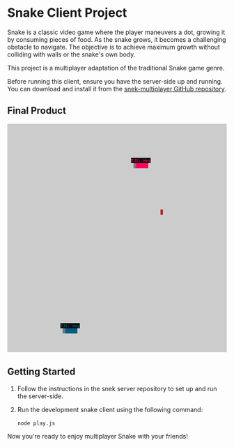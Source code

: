 # Snake Client Project

Snake is a classic video game where the player maneuvers a dot, growing it by consuming pieces of food. As the snake grows, it becomes a challenging obstacle to navigate. The objective is to achieve maximum growth without colliding with walls or the snake's own body.

This project is a multiplayer adaptation of the traditional Snake game genre.

Before running this client, ensure you have the server-side up and running. You can download and install it from the [snek-multiplayer GitHub repository](https://github.com/lighthouse-labs/snek-multiplayer).

## Final Product

![Screenshot 1](images/screenshot1.png)

## Getting Started

1. Follow the instructions in the snek server repository to set up and run the server-side.

2. Run the development snake client using the following command:
   
   ```
   node play.js
   ```

Now you're ready to enjoy multiplayer Snake with your friends!